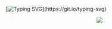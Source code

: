 [![Typing SVG](https://readme-typing-svg.herokuapp.com?color=%2336BCF7&lines=Hey+there,+coding+community!)](https://git.io/typing-svg)
<p align='center'>
  <img src='https://forum.exbo.net/assets/files/2021-05-31/1622494102-159134-image.png' />
</p>

